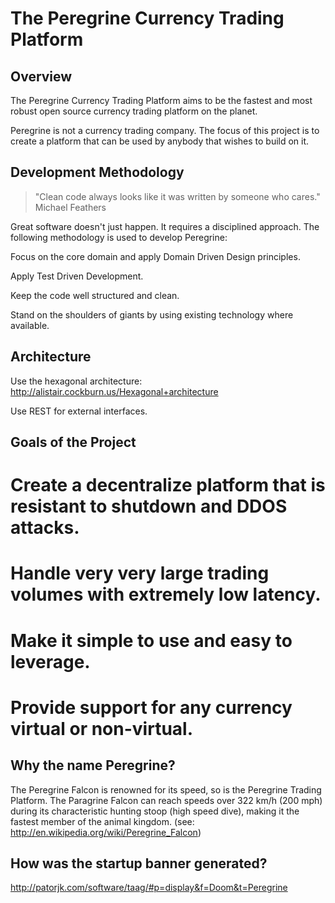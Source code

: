 # The Peregrine Currency Trading Platform

## Overview

The Peregrine Currency Trading Platform aims to be the fastest and most robust open source currency trading platform on the planet. 

Peregrine is not a currency trading company. The focus of this project is to create a platform that can be used by anybody that wishes to build on it. 

## Development Methodology

> "Clean code always looks like it was written by someone who cares."
> Michael Feathers

Great software doesn't just happen. It requires a  disciplined approach. The following methodology is
used to develop Peregrine:

Focus on the core domain and apply Domain Driven Design principles.

Apply Test Driven Development.

Keep the code well structured and clean.

Stand on the shoulders of giants by using existing technology where available.

## Architecture

Use the hexagonal architecture: http://alistair.cockburn.us/Hexagonal+architecture

Use REST for external interfaces.

## Goals of the Project

# Create a decentralize platform that is resistant to shutdown and DDOS attacks.

# Handle very very large trading volumes with extremely low latency.

# Make it simple to use and easy to leverage.

# Provide support for any currency virtual or non-virtual.

## Why the name Peregrine?

The Peregrine Falcon is renowned for its speed, so is the Peregrine Trading Platform. The Paragrine Falcon can reach
speeds over 322 km/h (200 mph) during its characteristic hunting stoop (high speed dive), making it the fastest member
of the animal kingdom. (see: http://en.wikipedia.org/wiki/Peregrine_Falcon)

## How was the startup banner generated?

http://patorjk.com/software/taag/#p=display&f=Doom&t=Peregrine


